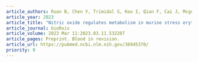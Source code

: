 ```yaml
---
article_authors: Ruan B, Chen Y, Trimidal S, Koo I, Qian F, Cai J, Mcguigan J, <b>Hall MA</b>, Patterson AD, Prabhu KS, Paulson RF. 
article_year: 2023
article_title: "Nitric oxide regulates metabolism in murine stress erythroid progenitors to promote recovery during inflammatory anemia."
article_journal: bioRxiv
article_volume: 2023 Mar 11:2023.03.11.532207
article_pages: Preprint. Blood in revision.
article_url: https://pubmed.ncbi.nlm.nih.gov/36945370/
priority: 9
---
```

